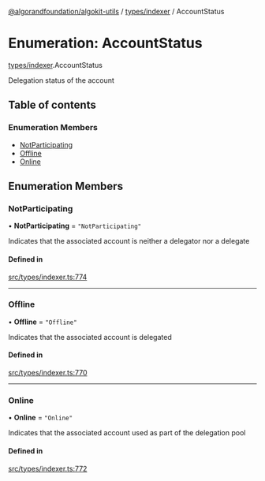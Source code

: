 [@algorandfoundation/algokit-utils](../README.md) / [types/indexer](../modules/types_indexer.md) / AccountStatus

# Enumeration: AccountStatus

[types/indexer](../modules/types_indexer.md).AccountStatus

Delegation status of the account

## Table of contents

### Enumeration Members

- [NotParticipating](types_indexer.AccountStatus.md#notparticipating)
- [Offline](types_indexer.AccountStatus.md#offline)
- [Online](types_indexer.AccountStatus.md#online)

## Enumeration Members

### NotParticipating

• **NotParticipating** = ``"NotParticipating"``

Indicates that the associated account is neither a delegator nor a delegate

#### Defined in

[src/types/indexer.ts:774](https://github.com/algorandfoundation/algokit-utils-ts/blob/main/src/types/indexer.ts#L774)

___

### Offline

• **Offline** = ``"Offline"``

Indicates that the associated account is delegated

#### Defined in

[src/types/indexer.ts:770](https://github.com/algorandfoundation/algokit-utils-ts/blob/main/src/types/indexer.ts#L770)

___

### Online

• **Online** = ``"Online"``

Indicates that the associated account used as part of the delegation pool

#### Defined in

[src/types/indexer.ts:772](https://github.com/algorandfoundation/algokit-utils-ts/blob/main/src/types/indexer.ts#L772)
